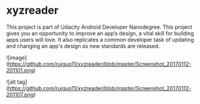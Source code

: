 # xyzreader
This project is part of Udacity Android Developer Nanodegree. 
This project gives you an opportunity to improve an app’s design, a vital skill for building apps users will love. It also replicates a common developer task of updating and changing an app's design as new standards are released.

![image] (https://github.com/ruiguo11/xyzreader/blob/master/Screenshot_20170112-201101.png)

![alt tag] (https://github.com/ruiguo11/xyzreader/blob/master/Screenshot_20170112-201107.png)
